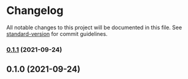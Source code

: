 # Changelog

All notable changes to this project will be documented in this file. See [standard-version](https://github.com/conventional-changelog/standard-version) for commit guidelines.

### [0.1.1](https://github.com/NateScarlet/block-cipher/compare/v0.1.0...v0.1.1) (2021-09-24)

## 0.1.0 (2021-09-24)
